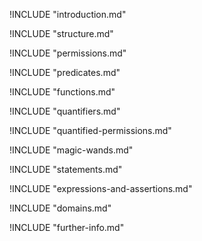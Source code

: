 !INCLUDE "introduction.md"

!INCLUDE "structure.md"

!INCLUDE "permissions.md"

!INCLUDE "predicates.md"

!INCLUDE "functions.md"

!INCLUDE "quantifiers.md"

!INCLUDE "quantified-permissions.md"

!INCLUDE "magic-wands.md"

!INCLUDE "statements.md"

!INCLUDE "expressions-and-assertions.md"

!INCLUDE "domains.md"

!INCLUDE "further-info.md"